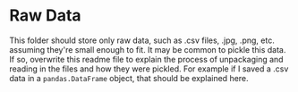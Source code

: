 # Raw Data

This folder should store only raw data, such as .csv files, .jpg, .png, etc. assuming they're small enough to fit. It may be common to pickle this data. If so, overwrite this readme file to explain the process of unpackaging and reading in the files and how they were pickled. For example if I saved a .csv data in a `pandas.DataFrame` object, that should be explained here. 